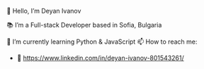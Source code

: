 👋 Hello, I’m
   Deyan Ivanov

📚 I’m a Full-stack Developer based in Sofia, Bulgaria

🌱 I’m currently learning Python & JavaScript
📫 How to reach me:
- 🧭 https://www.linkedin.com/in/deyan-ivanov-801543261/
